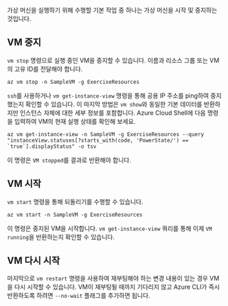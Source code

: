 가상 머신을 실행하기 위해 수행할 기본 작업 중 하나는 가상 머신을 시작 및 중지하는 것입니다.

## <a name="stopping-a-vm"></a>VM 중지

`vm stop` 명령으로 실행 중인 VM을 중지할 수 있습니다. 이름과 리소스 그룹 또는 VM의 고유 ID를 전달해야 합니다.

```azurecli
az vm stop -n SampleVM -g ExerciseResources
```

`ssh`를 사용하거나 `vm get-instance-view` 명령을 통해 공용 IP 주소를 ping하여 중지했는지 확인할 수 있습니다. 이 마지막 방법은 `vm show`와 동일한 기본 데이터를 반환하지만 인스턴스 자체에 대한 세부 정보를 포함합니다. Azure Cloud Shell에 다음 명령을 입력하여 VM의 현재 실행 상태를 확인해 보세요.

```azurecli
az vm get-instance-view -n SampleVM -g ExerciseResources --query "instanceView.statuses[?starts_with(code, 'PowerState/') == `true`].displayStatus" -o tsv
```

이 명령은 `VM stopped`를 결과로 반환해야 합니다.

## <a name="starting-a-vm"></a>VM 시작

`vm start` 명령을 통해 되돌리기를 수행할 수 있습니다.

```azurecli
az vm start -n SampleVM -g ExerciseResources
```

이 명령은 중지된 VM을 시작합니다. `vm get-instance-view` 쿼리를 통해 이제 `VM running`을 반환하는지 확인할 수 있습니다.

## <a name="restarting-a-vm"></a>VM 다시 시작

마지막으로 `vm restart` 명령을 사용하여 재부팅해야 하는 변경 내용이 있는 경우 VM을 다시 시작할 수 있습니다. VM이 재부팅될 때까지 기다리지 않고 Azure CLI가 즉시 반환하도록 하려면 `--no-wait` 플래그를 추가하면 됩니다.

